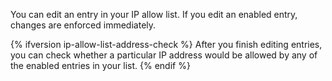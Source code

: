 You can edit an entry in your IP allow list. If you edit an enabled entry, changes are enforced immediately. 

{% ifversion ip-allow-list-address-check %} 
After you finish editing entries, you can check whether a particular IP address would be allowed by any of the enabled entries in your list.
{% endif %}
